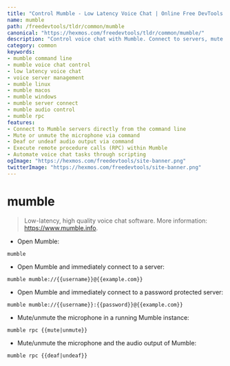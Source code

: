 ```yaml
---
title: "Control Mumble - Low Latency Voice Chat | Online Free DevTools by Hexmos"
name: mumble
path: /freedevtools/tldr/common/mumble
canonical: "https://hexmos.com/freedevtools/tldr/common/mumble/"
description: "Control voice chat with Mumble. Connect to servers, mute audio, and configure settings via the command line. Free online tool, no registration required."
category: common
keywords:
- mumble command line
- mumble voice chat control
- low latency voice chat
- voice server management
- mumble linux
- mumble macos
- mumble windows
- mumble server connect
- mumble audio control
- mumble rpc
features:
- Connect to Mumble servers directly from the command line
- Mute or unmute the microphone via command
- Deaf or undeaf audio output via command
- Execute remote procedure calls (RPC) within Mumble
- Automate voice chat tasks through scripting
ogImage: "https://hexmos.com/freedevtools/site-banner.png"
twitterImage: "https://hexmos.com/freedevtools/site-banner.png"
---
```


# mumble

> Low-latency, high quality voice chat software.
> More information: <https://www.mumble.info>.

- Open Mumble:

`mumble`

- Open Mumble and immediately connect to a server:

`mumble mumble://{{username}}@{{example.com}}`

- Open Mumble and immediately connect to a password protected server:

`mumble mumble://{{username}}:{{password}}@{{example.com}}`

- Mute/unmute the microphone in a running Mumble instance:

`mumble rpc {{mute|unmute}}`

- Mute/unmute the microphone and the audio output of Mumble:

`mumble rpc {{deaf|undeaf}}`
